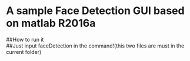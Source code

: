 # A sample Face Detection GUI based on matlab R2016a
##How to run it  
##Just input faceDetection in the command!(this two files are must in the current folder)
